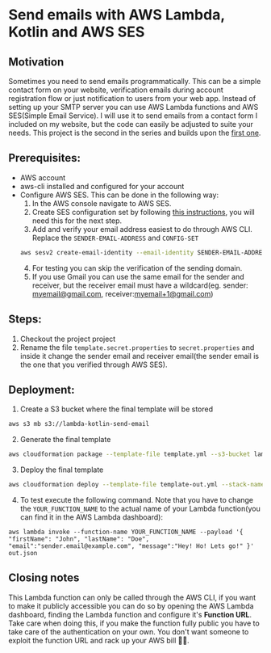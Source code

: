 # Send emails with AWS Lambda, Kotlin and AWS SES


## Motivation
Sometimes you need to send emails programmatically. This can be a simple contact form on your website, verification 
emails during account registration flow or just notification to users from your web app. Instead of setting up your 
SMTP server you can use AWS Lambda functions and AWS SES(Simple Email Service). 
I will use it to send emails from a contact form I included on my website, but the code can easily be adjusted to suite your needs.
This project is the second in the series and builds upon the [first one](https://github.com/odvratnozgodan/aws-lambda-kotlin-basic).

## Prerequisites:
- AWS account
- aws-cli installed and configured for your account
- Configure AWS SES. This can be done in the following way:
    1. In the AWS console navigate to AWS SES.
    2. Create SES configuration set by following [this instructions](https://docs.aws.amazon.com/ses/latest/dg/managing-configuration-sets.html#console-detail-configuration-sets), you will need this for the next step.
    3. Add and verify your email address easiest to do through AWS CLI. Replace the `SENDER-EMAIL-ADDRESS` and `CONFIG-SET`
    ```bash
    aws sesv2 create-email-identity --email-identity SENDER-EMAIL-ADDRESS --configuration-set-name CONFIG-SET
    ```
    4. For testing you can skip the verification of the sending domain.
    5. If you use Gmail you can use the same email for the sender and receiver, but the receiver email must have a wildcard(eg. sender: myemail@gmail.com, receiver:myemail+1@gmail.com)

## Steps:
1. Checkout the project project
2. Rename the file `template.secret.properties` to `secret.properties` and inside it change the sender email and receiver email(the sender email is the one that you verified through AWS SES).

## Deployment:
1. Create a S3 bucket where the final template will be stored
```bash
aws s3 mb s3://lambda-kotlin-send-email
```
2. Generate the final template
```bash
aws cloudformation package --template-file template.yml --s3-bucket lambda-kotlin-send-email --output-template-file template-out.yml
```
3. Deploy the final template
```bash
aws cloudformation deploy --template-file template-out.yml --stack-name lambda-kotlin-send-email --capabilities CAPABILITY_NAMED_IAM
```
4. To test execute the following command. Note that you have to change the `YOUR_FUNCTION_NAME` to the actual name of your Lambda function(you can find it in the AWS Lambda dashboard):
```
aws lambda invoke --function-name YOUR_FUNCTION_NAME --payload '{ "firstName": "John", "lastName": "Doe", "email":"sender.email@example.com", "message":"Hey! Ho! Lets go!" }' out.json
```

## Closing notes
This Lambda function can only be called through the AWS CLI, if you want to make it publicly accessible you can do so by 
opening the AWS Lambda dashboard, finding the Lambda function and configure it's **Function URL**. Take care when 
doing this, if you make the function fully public you have to take care of the authentication on your own. You don't want
someone to exploit the function URL and rack up your AWS bill 💸💸.